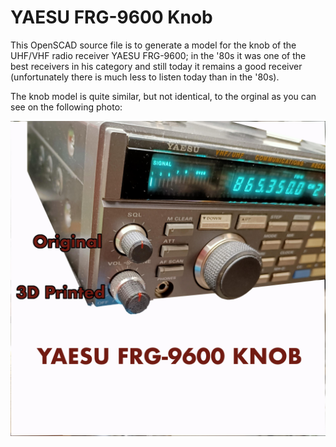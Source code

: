 # YAESU FRG-9600 Knob

This OpenSCAD source file is to generate a model for the knob of the
UHF/VHF radio receiver YAESU FRG-9600; in the '80s it was one of the
best receivers in his category and still today it remains a good
receiver (unfortunately there is much less to listen today than in the
'80s).

The knob model is quite similar, but not identical, to the orginal as
you can see on the following photo:

![Original and 3D printed knobs](img/FRG9600-SmallKnob-v2-printed.jpg "Original and 3D printed knobs")
